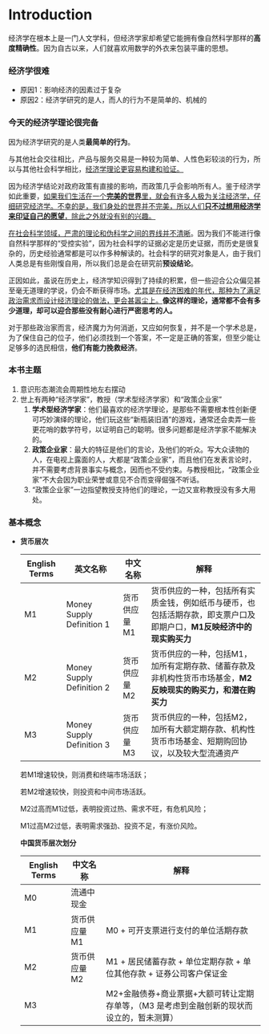 # Introduction

经济学在根本上是一门人文学科，但经济学家却希望它能拥有像自然科学那样的**高度精确性**。因为自古以来，人们就喜欢用数学的外衣来包装平庸的思想。

### 经济学很难

- 原因1：影响经济的因素过于复杂
- 原因2：经济学研究的是人，而人的行为不是简单的、机械的

### 今天的经济学理论很完备

因为经济学研究的是人类**最简单的行为**。

与其他社会交往相比，产品与服务交易是一种较为简单、人性色彩较淡的行为，所以与其他社会科学相比，<u>经济学理论更容易构建和验证。</u>

因为经济学结论对政府政策有直接的影响，而政策几乎会影响所有人。鉴于经济学如此重要，<u>如果我们生活在一个**完美的世界**里，就会有许多人极为关注经济学，仔细研究经济学。不幸的是，我们身处的世界并不完美，所以人们**只不过想用经济学来印证自己的愿望**，除此之外就没有别的兴趣。</u>

<u>在社会科学领域，严肃的理论和伪科学之间的界线并不清晰</u>。因为我们不能进行像自然科学那样的“受控实验”，因为社会科学的证据必定是历史证据，而历史是很复杂的，历史经验通常都是可以作多种解读的。社会科学的研究对象是人，由于我们人类总是有些刚愎自用，所以我们总是会在研究前**预设结论**。

正因如此，虽说在历史上，经济学知识得到了持续的积累，但一些迎合公众偏见甚至毫无道理的学说，仍会不断获得市场。<u>尤其是在经济困难的年代，那种为了满足政治需求而设计经济理论的做法，更会甚嚣尘上。</u>**像这样的理论，通常都不会有多少道理，却可以迎合那些没有耐心进行严密思考的人。**

对于那些政治家而言，经济魔力为何消逝，又应如何恢复，并不是一个学术总是，为了保住自己的位子，他们必须找到一个答案，不一定是正确的答案，但至少能让足够多的选民相信，**他们有能力挽救经济**。

### 本书主题

1. 意识形态潮流会周期性地左右摆动
2. 世上有两种“经济学家”，教授（学术型经济学家）和“政策企业家”
   1. **学术型经济学家**：他们最喜欢的经济学理论，是那些不需要根本性创新便可巧妙演绎的理论，他们玩这些“新瓶装旧酒”的游戏，通常还会卖弄一些更花哨的数学符号，以证明自己的聪明。很多问题都是经济学家不能解决的。
   2. **政策企业家**：最大的特征是他们的言论，及他们的听众。写大众读物的人，在电视上露面的人，大都是“政策企业家”，而且他们在发表言论时，并不需要考虑背景事实与概念，因而也不受约束。与教授相比，“政策企业家”不大会因为职业荣誉或意见不合而变得倔强不听话。
   3. “政策企业家”一边指望教授支持他们的理论，一边又宣称教授没有多大用处。

### 基本概念

- **货币层次**

  | English Terms | 英文名称                  | 中文名称     | 解释                                                         |
  | ------------- | ------------------------- | ------------ | ------------------------------------------------------------ |
  | M1            | Money Supply Definition 1 | 货币供应量M1 | 货币供应的一种，包括所有实质金钱，例如纸币与硬币，也包括活期存款，即支票户口及即期户口，**M1反映经济中的现实购买力** |
  | M2            | Money Supply Definition 2 | 货币供应量M2 | 货币供应的一种，包括M1，加所有定期存款、储蓄存款及非机构性货币市场基金，**M2反映现实的购买力，和潜在购买力** |
  | M3            | Money Supply Definition 3 | 货币供应量M3 | 货币供应的一种，包括M2，加所有大额定期存款、机构性货币市场基金、短期购回协议，以及较大型流通资产 |

  若M1增速较快，则消费和终端市场活跃；

  若M2增速较快，则投资和中间市场活跃。

  M2过高而M1过低，表明投资过热、需求不旺，有危机风险；

  M1过高M2过低，表明需求强劲、投资不足，有涨价风险。

  **中国货币层次划分**

  | English Terms | 中文名称     | 解释                                                         |
  | ------------- | ------------ | ------------------------------------------------------------ |
  | M0            | 流通中现金   |                                                              |
  | M1            | 货币供应量M1 | M0 + 可开支票进行支付的单位活期存款                          |
  | M2            | 货币供应量M2 | M1 + 居民储蓄存款 + 单位定期存款 + 单位其他存款 + 证券公司客户保证金 |
  | M3            |              | M2+金融债券+商业票据+大额可转让定期存单等，（M3 是考虑到金融创新的现状而设立的，暂未测算） |

